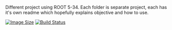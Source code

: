 Different project using ROOT 5-34. Each folder is separate project, each has it's own readme which hopefully explains objective and how to use.

[![Image Size](https://img.shields.io/badge/image%20size-200%20MB-blue)](https://github.com/mach3-software/MaCh3/pkgs/container/mach3)
[![Build Status](https://github.com/mach3-software/MaCh3/workflows/Docker%20CI%20Alma9/badge.svg)](https://github.com/mach3-software/MaCh3/actions?query=workflow%3A%22Docker+CI+Alma9%22)


